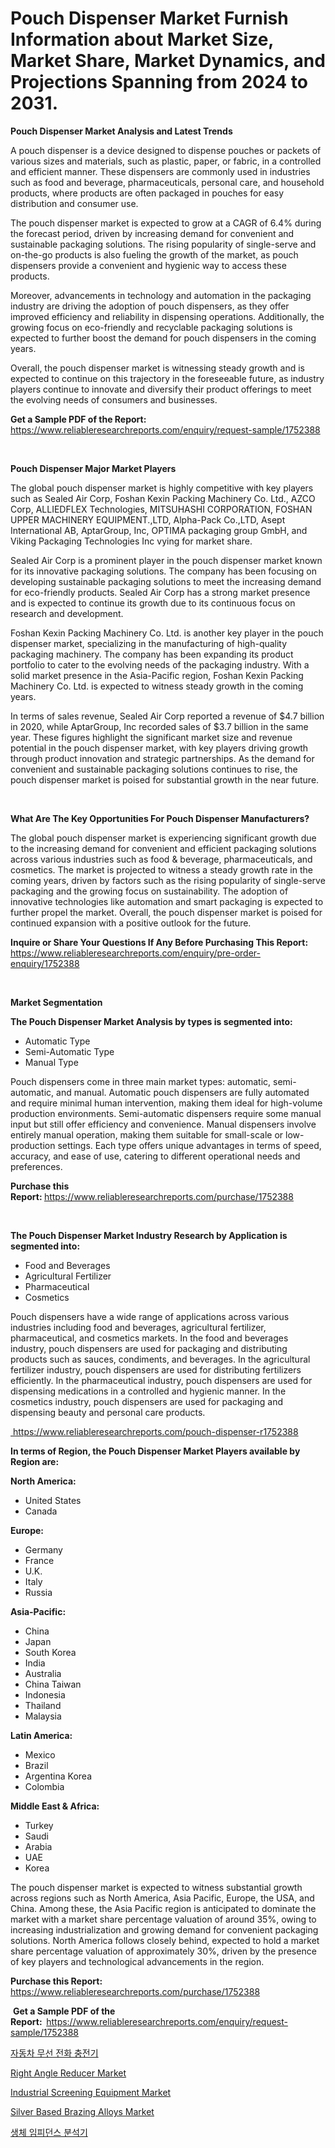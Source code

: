 <p><h1>Pouch Dispenser Market Furnish Information about Market Size, Market Share, Market Dynamics, and Projections Spanning from 2024 to 2031.</h1></p><p><strong>Pouch Dispenser Market Analysis and Latest Trends</strong></p>
<p><p>A pouch dispenser is a device designed to dispense pouches or packets of various sizes and materials, such as plastic, paper, or fabric, in a controlled and efficient manner. These dispensers are commonly used in industries such as food and beverage, pharmaceuticals, personal care, and household products, where products are often packaged in pouches for easy distribution and consumer use.</p><p>The pouch dispenser market is expected to grow at a CAGR of 6.4% during the forecast period, driven by increasing demand for convenient and sustainable packaging solutions. The rising popularity of single-serve and on-the-go products is also fueling the growth of the market, as pouch dispensers provide a convenient and hygienic way to access these products.</p><p>Moreover, advancements in technology and automation in the packaging industry are driving the adoption of pouch dispensers, as they offer improved efficiency and reliability in dispensing operations. Additionally, the growing focus on eco-friendly and recyclable packaging solutions is expected to further boost the demand for pouch dispensers in the coming years.</p><p>Overall, the pouch dispenser market is witnessing steady growth and is expected to continue on this trajectory in the foreseeable future, as industry players continue to innovate and diversify their product offerings to meet the evolving needs of consumers and businesses.</p></p>
<p><strong>Get a Sample PDF of the Report:&nbsp;</strong> <a href="https://www.reliableresearchreports.com/enquiry/request-sample/1752388">https://www.reliableresearchreports.com/enquiry/request-sample/1752388</a></p>
<p>&nbsp;</p>
<p><strong>Pouch Dispenser Major Market Players</strong></p>
<p><p>The global pouch dispenser market is highly competitive with key players such as Sealed Air Corp, Foshan Kexin Packing Machinery Co. Ltd., AZCO Corp, ALLIEDFLEX Technologies, MITSUHASHI CORPORATION, FOSHAN UPPER MACHINERY EQUIPMENT.,LTD, Alpha-Pack Co.,LTD, Asept International AB, AptarGroup, Inc, OPTIMA packaging group GmbH, and Viking Packaging Technologies Inc vying for market share.</p><p>Sealed Air Corp is a prominent player in the pouch dispenser market known for its innovative packaging solutions. The company has been focusing on developing sustainable packaging solutions to meet the increasing demand for eco-friendly products. Sealed Air Corp has a strong market presence and is expected to continue its growth due to its continuous focus on research and development.</p><p>Foshan Kexin Packing Machinery Co. Ltd. is another key player in the pouch dispenser market, specializing in the manufacturing of high-quality packaging machinery. The company has been expanding its product portfolio to cater to the evolving needs of the packaging industry. With a solid market presence in the Asia-Pacific region, Foshan Kexin Packing Machinery Co. Ltd. is expected to witness steady growth in the coming years.</p><p>In terms of sales revenue, Sealed Air Corp reported a revenue of $4.7 billion in 2020, while AptarGroup, Inc recorded sales of $3.7 billion in the same year. These figures highlight the significant market size and revenue potential in the pouch dispenser market, with key players driving growth through product innovation and strategic partnerships. As the demand for convenient and sustainable packaging solutions continues to rise, the pouch dispenser market is poised for substantial growth in the near future.</p></p>
<p>&nbsp;</p>
<p><strong>What Are The Key Opportunities For Pouch Dispenser Manufacturers?</strong></p>
<p><p>The global pouch dispenser market is experiencing significant growth due to the increasing demand for convenient and efficient packaging solutions across various industries such as food & beverage, pharmaceuticals, and cosmetics. The market is projected to witness a steady growth rate in the coming years, driven by factors such as the rising popularity of single-serve packaging and the growing focus on sustainability. The adoption of innovative technologies like automation and smart packaging is expected to further propel the market. Overall, the pouch dispenser market is poised for continued expansion with a positive outlook for the future.</p></p>
<p><strong>Inquire or Share Your Questions If Any Before Purchasing This Report:</strong> <a href="https://www.reliableresearchreports.com/enquiry/pre-order-enquiry/1752388">https://www.reliableresearchreports.com/enquiry/pre-order-enquiry/1752388</a></p>
<p>&nbsp;</p>
<p><strong>Market Segmentation</strong></p>
<p><strong>The Pouch Dispenser Market Analysis by types is segmented into:</strong></p>
<p><ul><li>Automatic Type</li><li>Semi-Automatic Type</li><li>Manual Type</li></ul></p>
<p><p>Pouch dispensers come in three main market types: automatic, semi-automatic, and manual. Automatic pouch dispensers are fully automated and require minimal human intervention, making them ideal for high-volume production environments. Semi-automatic dispensers require some manual input but still offer efficiency and convenience. Manual dispensers involve entirely manual operation, making them suitable for small-scale or low-production settings. Each type offers unique advantages in terms of speed, accuracy, and ease of use, catering to different operational needs and preferences.</p></p>
<p><strong>Purchase this Report:&nbsp;</strong><a href="https://www.reliableresearchreports.com/purchase/1752388">https://www.reliableresearchreports.com/purchase/1752388</a></p>
<p>&nbsp;</p>
<p><strong>The Pouch Dispenser Market Industry Research by Application is segmented into:</strong></p>
<p><ul><li>Food and Beverages</li><li>Agricultural Fertilizer</li><li>Pharmaceutical</li><li>Cosmetics</li></ul></p>
<p><p>Pouch dispensers have a wide range of applications across various industries including food and beverages, agricultural fertilizer, pharmaceutical, and cosmetics markets. In the food and beverages industry, pouch dispensers are used for packaging and distributing products such as sauces, condiments, and beverages. In the agricultural fertilizer industry, pouch dispensers are used for distributing fertilizers efficiently. In the pharmaceutical industry, pouch dispensers are used for dispensing medications in a controlled and hygienic manner. In the cosmetics industry, pouch dispensers are used for packaging and dispensing beauty and personal care products.</p></p>
<p><a href="https://www.reliableresearchreports.com/pouch-dispenser-r1752388">&nbsp;https://www.reliableresearchreports.com/pouch-dispenser-r1752388</a></p>
<p><strong>In terms of Region, the Pouch Dispenser Market Players available by Region are:</strong></p>
<p>
    <p> <strong> North America: </strong>
        <ul>
            <li>United States</li>
            <li>Canada</li>
        </ul>
        </p> 
    <p> <strong> Europe: </strong>
        <ul>
            <li>Germany</li>
            <li>France</li>
            <li>U.K.</li>
            <li>Italy</li>
            <li>Russia</li>
        </ul>
        </p> 
    <p> <strong> Asia-Pacific: </strong>
        <ul>
            <li>China</li>
            <li>Japan</li>
            <li>South Korea</li>
            <li>India</li>
            <li>Australia</li>
            <li>China Taiwan</li>
            <li>Indonesia</li>
            <li>Thailand</li>
            <li>Malaysia</li>
        </ul>
        </p> 
    <p> <strong> Latin America: </strong>
        <ul>
            <li>Mexico</li>
            <li>Brazil</li>
            <li>Argentina Korea</li>
            <li>Colombia</li>
        </ul>
        </p> 
    <p> <strong> Middle East & Africa: </strong>
        <ul>
            <li>Turkey</li>
            <li>Saudi</li>
            <li>Arabia</li>
            <li>UAE</li>
            <li>Korea</li>
        </ul>
    </p>
    </p>
<p><p>The pouch dispenser market is expected to witness substantial growth across regions such as North America, Asia Pacific, Europe, the USA, and China. Among these, the Asia Pacific region is anticipated to dominate the market with a market share percentage valuation of around 35%, owing to increasing industrialization and growing demand for convenient packaging solutions. North America follows closely behind, expected to hold a market share percentage valuation of approximately 30%, driven by the presence of key players and technological advancements in the region.</p></p>
<p><strong>Purchase this Report: </strong><a href="https://www.reliableresearchreports.com/purchase/1752388">https://www.reliableresearchreports.com/purchase/1752388</a></p>
<p>&nbsp;<strong>Get a Sample PDF of the Report:&nbsp;&nbsp;</strong><a href="https://www.reliableresearchreports.com/enquiry/request-sample/1752388">https://www.reliableresearchreports.com/enquiry/request-sample/1752388</a></p>
<p><strong></strong></p>
<p><p><a href="https://github.com/AlbertotDouglas44367/Market-Research-Report-List-1/blob/main/889508950405.md">자동차 무선 전화 충전기</a></p><p><a href="https://www.linkedin.com/pulse/right-angle-reducer-market-size-cagr-trends-2024-2030-insight-find-vtg8e">Right Angle Reducer Market</a></p><p><a href="https://www.linkedin.com/pulse/industrial-screening-equipment-market-outlook-industry-overview-wn56c?trackingId=T84lZOH0aMKniamt3n88zw%3D%3D">Industrial Screening Equipment Market</a></p><p><a href="https://github.com/LeilaniWyman2021/Market-Research-Report-List-1/blob/main/silver-based-brazing-alloys-market.md">Silver Based Brazing Alloys Market</a></p><p><a href="https://medium.com/@juliastanley2022/%EB%B0%94%EC%9D%B4%EC%98%A4-%EC%9E%84%ED%94%BC%EB%8D%98%EC%8A%A4-%EB%B6%84%EC%84%9D%EA%B8%B0-%EC%8B%9C%EC%9E%A5-%EA%B7%9C%EB%AA%A8-%EC%97%B0%ED%8F%89%EA%B7%A0-%EC%84%B1%EC%9E%A5%EB%A5%A0-%ED%8A%B8%EB%A0%8C%EB%93%9C-2024-2030-324ace9ece9c">생체 임피던스 분석기</a></p></p>